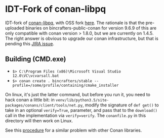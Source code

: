 # IDT-Fork of conan-libpq

IDT-fork of [conan-libpq](https://github.com/bincrafters/conan-libpq), with OSS fork [here](https://github.com/ilyakrasnovsky/conan-libpq). The rationale is that the pre-uploaded binaries on bincrafters-public-conan for version 9.6.9 of this are only compatible with conan version > 1.8.0, but we are currently on 1.4.5. The right answer is obvious to upgrade our conan infrastructure, but that is pending this [JIRA issue](https://jira.corp.idtus.com:8443/browse/CR-761). 

## Building (CMD.exe)

* `$> C:\Program Files (x86)\Microsoft Visual Studio 12.0\VC\vcvarsall.bat`
* `$> conan create . bincrafters/stable --profile=/some/profile/containing/cmake_installer`

On linux, it's just the latter command, but before you run it, you need to hack conan a little bit: in `venv/lib/python3.5/site-packages/conans/client/tools/net.py`, modify the signature of `def get()` to take in an optional `verify=True`, parameter, and pass that to the `download()` call in the implementation via `verify=verify`. The `conanfile.py` in this directory will then work on Linux. 

See this [procedure](http://gitty.corp.idtus.com/core.low/app-logger/snippets/112) for a similar problem with other Conan libraries. 